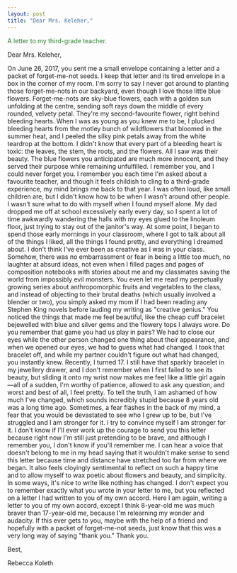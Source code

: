 ```yaml
---
layout: post
title: "Dear Mrs. Keleher,"
---
```

<div style="color: #2e7d32;">
A letter to my third-grade teacher.
</div>

<!--more-->

Dear Mrs. Keleher,

  On June 26, 2017, you sent me a small envelope containing a letter and a packet of forget-me-not seeds. I keep that letter and its tired envelope in a box in the corner of my room. I'm sorry to say I never got around to planting those forget-me-nots in our backyard, even though I love those little blue flowers. Forget-me-nots are sky-blue flowers, each with a golden sun unfolding at the centre, sending soft rays down the middle of every rounded, velvety petal. They're my second-favourite flower, right behind bleeding hearts. When I was as young as you knew me to be, I plucked bleeding hearts from the motley bunch of wildflowers that bloomed in the summer heat, and I peeled the silky pink petals away from the white teardrop at the bottom. I didn't know that every part of a bleeding heart is toxic: the leaves, the stem, the roots, and the flowers. All I saw was their beauty. The blue flowers you anticipated are much more innocent, and they served their purpose while remaining unfulfilled. I remember you, and I could never forget you. I remember you each time I'm asked about a favourite teacher, and though it feels childish to cling to a third-grade experience, my mind brings me back to that year. I was often loud, like small children are, but I didn't know how to be when I wasn't around other people. I wasn't sure what to do with myself when I found myself alone. My dad dropped me off at school excessively early every day, so I spent a lot of time awkwardly wandering the halls with my eyes glued to the linoleum floor, just trying to stay out of the janitor's way. At some point, I began to spend those early mornings in your classroom, where I got to talk about all of the things I liked, all the things I found pretty, and everything I dreamed about. I don't think I've ever been as creative as I was in your class. Somehow, there was no embarrassment or fear in being a little too much, no laughter at absurd ideas, not even when I filled pages and pages of composition notebooks with stories about me and my classmates saving the world from impossibly evil monsters. You even let me read my perpetually growing series about anthropomorphic fruits and vegetables to the class, and instead of objecting to their brutal deaths (which usually involved a blender or two), you simply asked my mom if I had been reading any Stephen King novels before lauding my writing as "creative genius." You noticed the things that made me feel beautiful, like the cheap cuff bracelet bejewelled with blue and silver gems and the flowery tops I always wore. Do you remember that game you had us play in pairs? We had to close our eyes while the other person changed one thing about their appearance, and when we opened our eyes, we had to guess what had changed. I took that bracelet off, and while my partner couldn't figure out what had changed, you instantly knew. Recently, I turned 17. I still have that sparkly bracelet in my jewellery drawer, and I don't remember when I first failed to see its beauty, but sliding it onto my wrist now makes me feel like a little girl again—all of a sudden, I'm worthy of patience, allowed to ask any question, and worst and best of all, I feel pretty. To tell the truth, I am ashamed of how much I've changed, which sounds incredibly stupid because 8 years old was a long time ago. Sometimes, a fear flashes in the back of my mind, a fear that you would be devastated to see who I grew up to be, but I've struggled and I am stronger for it. I try to convince myself I am stronger for it. I don't know if I'll ever work up the courage to send you this letter because right now I'm still just pretending to be brave, and although I remember you, I don't know if you'll remember me. I can hear a voice that doesn't belong to me in my head saying that it wouldn't make sense to send this letter because time and distance have stretched too far from where we began. It also feels cloyingly sentimental to reflect on such a happy time and to allow myself to wax poetic about flowers and beauty, and simplicity. In some ways, it's nice to write like nothing has changed. I don't expect you to remember exactly what you wrote in your letter to me, but you reflected on a letter I had written to you of my own accord. Here I am again, writing a letter to you of my own accord, except I think 8-year-old me was much braver than 17-year-old me, because I'm relearning my wonder and audacity. If this ever gets to you, maybe with the help of a friend and hopefully with a packet of forget-me-not seeds, just know that this was a very long way of saying "thank you." Thank you. 

Best,

Rebecca Koleth
